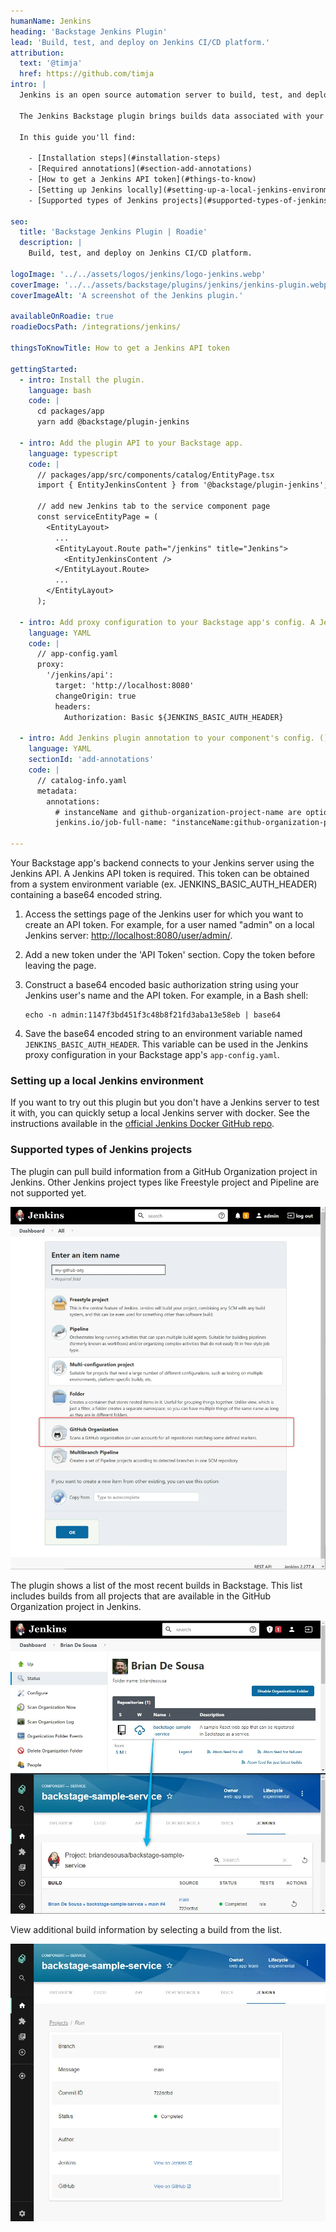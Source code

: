 ```yaml
---
humanName: Jenkins
heading: 'Backstage Jenkins Plugin'
lead: 'Build, test, and deploy on Jenkins CI/CD platform.'
attribution:
  text: '@timja'
  href: https://github.com/timja
intro: | 
  Jenkins is an open source automation server to build, test, and deploy software. It lets you execute a series of actions to build a continuous integration pipeline. Jenkins is well known for its extensive set of plugins.

  The Jenkins Backstage plugin brings builds data associated with your services to your Developer Portal. The  plugin can pull build information from a GitHub Organization project in Jenkins. Other Jenkins project types like Freestyle project and Pipeline are not supported yet.

  In this guide you'll find:

    - [Installation steps](#installation-steps)
    - [Required annotations](#section-add-annotations)
    - [How to get a Jenkins API token](#things-to-know)
    - [Setting up Jenkins locally](#setting-up-a-local-jenkins-environment)
    - [Supported types of Jenkins projects](#supported-types-of-jenkins-projects)

seo:
  title: 'Backstage Jenkins Plugin | Roadie'
  description: |
    Build, test, and deploy on Jenkins CI/CD platform.

logoImage: '../../assets/logos/jenkins/logo-jenkins.webp'
coverImage: '../../assets/backstage/plugins/jenkins/jenkins-plugin.webp'
coverImageAlt: 'A screenshot of the Jenkins plugin.'

availableOnRoadie: true
roadieDocsPath: /integrations/jenkins/

thingsToKnowTitle: How to get a Jenkins API token

gettingStarted:
  - intro: Install the plugin.
    language: bash
    code: |
      cd packages/app
      yarn add @backstage/plugin-jenkins

  - intro: Add the plugin API to your Backstage app.
    language: typescript
    code: |
      // packages/app/src/components/catalog/EntityPage.tsx
      import { EntityJenkinsContent } from '@backstage/plugin-jenkins';

      // add new Jenkins tab to the service component page
      const serviceEntityPage = (
        <EntityLayout>
          ...
          <EntityLayout.Route path="/jenkins" title="Jenkins">
            <EntityJenkinsContent />
          </EntityLayout.Route>
          ...
        </EntityLayout>
      );

  - intro: Add proxy configuration to your Backstage app's config. A Jenkins API token is required. See [how to get a Jenkins API token](#how-to-get-a-jenkins-api-token) below.
    language: YAML
    code: |
      // app-config.yaml
      proxy:
        '/jenkins/api':
          target: 'http://localhost:8080'
          changeOrigin: true
          headers:
            Authorization: Basic ${JENKINS_BASIC_AUTH_HEADER}
      
  - intro: Add Jenkins plugin annotation to your component's config. ()
    language: YAML
    sectionId: 'add-annotations'
    code: |
      // catalog-info.yaml
      metadata:
        annotations:
          # instanceName and github-organization-project-name are optional. The value is a string and should be enclosed in double quotes ""
          jenkins.io/job-full-name: "instanceName:github-organization-project-name/job-name"

---
```


Your Backstage app's backend connects to your Jenkins server using the Jenkins API. A Jenkins API token is required. This token can be obtained from a system environment variable (ex. JENKINS_BASIC_AUTH_HEADER) containing a base64 encoded string.

1. Access the settings page of the Jenkins user for which you want to create an API token. For example, for a user named "admin" on a local Jenkins server: [http://localhost:8080/user/admin/](http://localhost:8080/user/admin/).
2. Add a new token under the 'API Token' section. Copy the token before leaving the page.
3. Construct a base64 encoded basic authorization string using your Jenkins user's name and the API token. For example, in a Bash shell:

    ```
    echo -n admin:1147f3bd451f3c48b8f21fd3aba13e58eb | base64
    ``` 

4. Save the base64 encoded string to an environment variable named `JENKINS_BASIC_AUTH_HEADER`. This variable can be used in the Jenkins proxy configuration in your Backstage app's `app-config.yaml`.


### Setting up a local Jenkins environment

If you want to try out this plugin but you don't have a Jenkins server to test it with, you can quickly setup a local Jenkins server with docker. See the instructions available in the [official Jenkins Docker GitHub repo](https://github.com/jenkinsci/docker/blob/master/README.md).


### Supported types of Jenkins projects

The  plugin can pull build information from a GitHub Organization project in Jenkins. Other Jenkins project types like Freestyle project and Pipeline are not supported yet.

![Jenkins menu to create new items](../../assets/backstage/plugins/jenkins/jenkins-new-item-options.webp)

The plugin shows a list of the most recent builds in Backstage. This list includes builds from all projects that are available in the GitHub Organization project in Jenkins.

![Jenkins and Backstage side-by-side](../../assets/backstage/plugins/jenkins/jenkins-and-backstage-side-by-side.webp)

View additional build information by selecting a build from the list.

![Backstage Jenkins job details](../../assets/backstage/plugins/jenkins/backstage-jenkins-job-details.webp)
